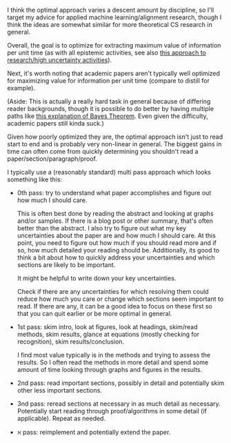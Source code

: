 I think the optimal approach varies a descent amount by discipline, so I'll
target my advice for applied machine learning/alignment research, though I
think the ideas are somewhat similar for more theoretical CS research in general.

Overall, the goal is to optimize for extracting maximum value of information
per unit time (as with all epistemic activities, see also [this approach to
research/high uncertainty activities](rsdp)). 

Next, it's worth noting that academic papers aren't typically well optimized
for maximizing value for information per unit time (compare to distill for
example).

(Aside: This is actually a really hard task in general because of differing
reader backgrounds, though it is possible to do better by having multiple paths
like [this explanation of Bayes Theorem](a_bayes). Even given the difficulty,
academic papers still kinda suck.)

Given how poorly optimized they are, the optimal approach isn't just to read
start to end and is probably very non-linear in general. The biggest gains in
time can often come from quickly determining you shouldn't read a
paper/section/paragraph/proof.

I typically use a (reasonably standard) multi pass approach which looks
something like this:
- 0th pass: try to understand what paper accomplishes and figure out how much
  I should care.  

  This is often best done by reading the abstract and looking at graphs and/or
  samples.  If there is a blog post or other summary, that's often better than
  the abstract.  I also try to figure out what my key uncertainties about the
  paper are and how much I should care.  At this point, you need to figure out
  how much if you should read more and if so, how much detailed your reading
  should be.  Additionally, its good to think a bit about how to quickly
  address your uncertainties and which sections are likely to be important.

  It might be helpful to write down your key uncertainties.

  Check if there are any uncertainties for which resolving them could reduce
  how much you care or change which sections seem important to read. If there
  are any, it can be a good idea to focus on these first so that you can quit
  earlier or be more optimal in general.

- 1st pass: skim intro, look at figures, look at headings, skim/read methods,
  skim results, glance at equations (mostly checking for recognition), skim
  results/conclusion.

  I find most value typically is in the methods and trying to assess the
  results. So I often read the methods in more detail and spend some amount of
  time looking through graphs and figures in the results.

- 2nd pass: read important sections, possibly in detail and potentially skim
  other less important sections.
- 3nd pass: reread sections at necessary in as much detail as necessary.
  Potentially start reading through proof/algorithms in some detail (if
  applicable). Repeat as needed.
- ℵ pass: reimplement and potentially extend the paper.
 

 [rsdp]: https://cs.stanford.edu/~jsteinhardt/ResearchasaStochasticDecisionProcess.html
 [a_bayes]: https://arbital.com/p/bayes_rule
